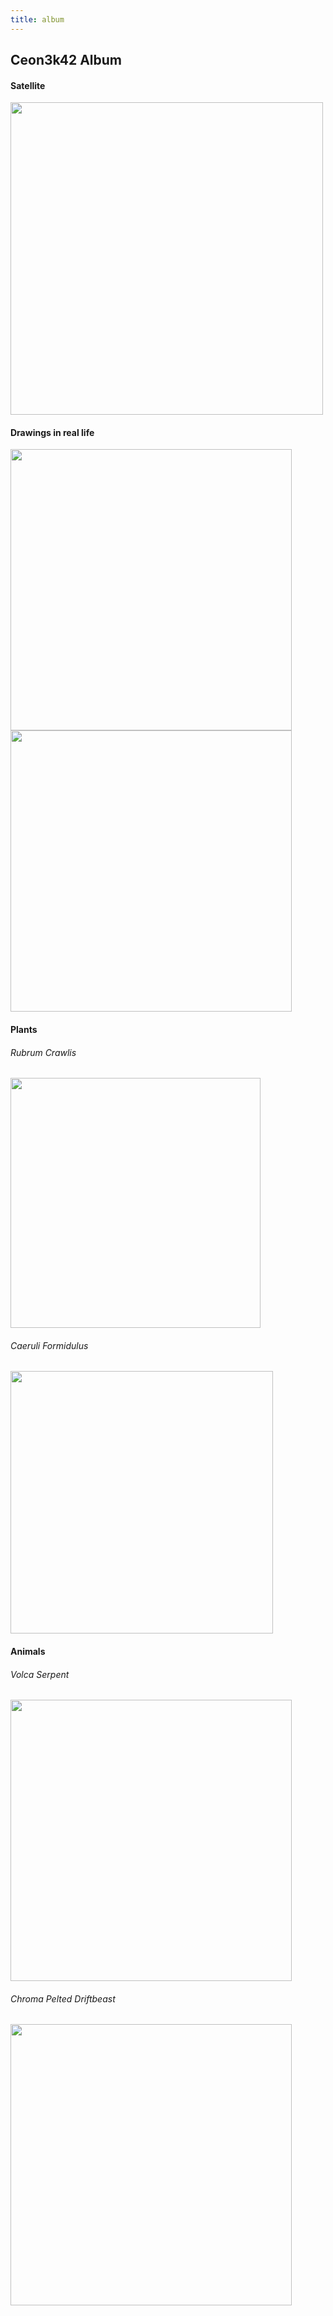 ```yaml
---
title: album
---
```


## Ceon3k42 Album
#### Satellite
<img src="https://ceon3k42.github.io/assets/satellite-planet.png" class="sat" width=500px>

#### Drawings in real life
<img src="https://ceon3k42.github.io/assets/volcano.png" width=450px><br>
<img src="https://ceon3k42.github.io/assets/volcano-2.png" width=450px>

#### Plants
###### Rubrum Crawlis
<img src="https://ceon3k42.github.io/assets/red-plant.png" width=400px>

###### Caeruli Formidulus
<img src="https://ceon3k42.github.io/assets/blue-plant.png" width=420px>

#### Animals
###### Volca Serpent
<img src="https://ceon3k42.github.io/assets/serpent.png" width=450px>

###### Chroma Pelted Driftbeast
<img src="https://ceon3k42.github.io/assets/bear.png" width=450px>